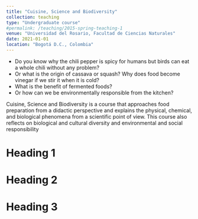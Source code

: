 ```yaml
---
title: "Cuisine, Science and Biodiversity"
collection: teaching
type: "Undergraduate course"
#permalink: /teaching/2015-spring-teaching-1
venue: "Universidad del Rosario, Facultad de Ciencias Naturales"
date: 2021-01-01
location: "Bogotá D.C., Colombia"
---
```


- Do you know why the chili pepper is spicy for humans but birds can eat a whole chili without any problem? 
- Or what is the origin of cassava or squash? Why does food become vinegar if we stir it when it is cold? 
- What is the benefit of fermented foods? 
- Or how can we be environmentally responsible from the kitchen? 

Cuisine, Science and Biodiversity is a course that approaches food preparation from a didactic perspective and explains the physical, chemical, and biological phenomena from a scientific point of view. This course also reflects on biological and cultural diversity and environmental and social responsibility

Heading 1
======

Heading 2
======

Heading 3
======
